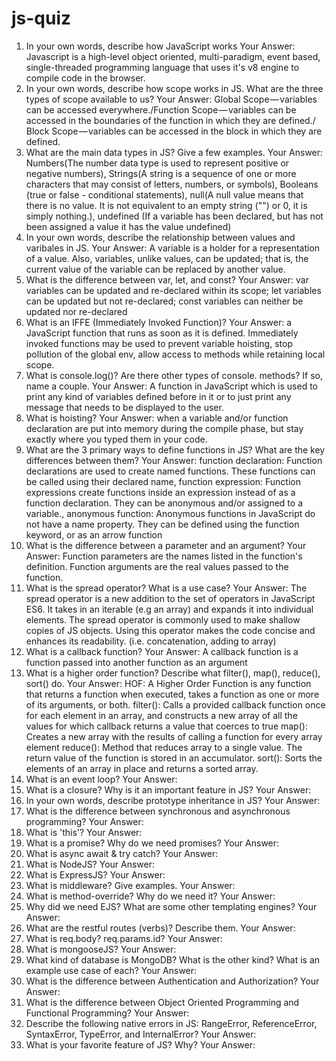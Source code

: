 # js-quiz

1. In your own words, describe how JavaScript works Your Answer: 
    Javascript is a high-level object oriented, multi-paradigm, event based, single-threaded programming language that uses it's v8 engine to compile code in the browser.
2. In your own words, describe how scope works in JS. What are the three types of scope available to us? Your Answer: 
    Global Scope — variables can be accessed everywhere./Function Scope — variables can be accessed in the boundaries of the function in which they are defined./ Block Scope — variables can be accessed in the block in which they are defined.
3. What are the main data types in JS? Give a few examples. Your Answer:
    Numbers(The number data type is used to represent positive or negative numbers), Strings(A string is a sequence of one or more characters that may consist of letters, numbers, or symbols), Booleans (true or false - conditional statements), null(A null value means that there is no value. It is not equivalent to an empty string ("") or 0, it is simply nothing.), undefined (If a variable has been declared, but has not been assigned a value it has the value undefined)
4. In your own words, describe the relationship between values and varibales in JS. Your Answer: 
    A variable is a holder for a representation of a value. Also, variables, unlike values, can be updated; that is, the current value of the variable can be replaced by another value.
5. What is the difference between var, let, and const? Your Answer:
    var variables can be updated and re-declared within its scope; let variables can be updated but not re-declared; const variables can neither be updated nor re-declared
6. What is an IFFE (Immediately Invoked Function)? Your Answer:
    a JavaScript function that runs as soon as it is defined. Immediately invoked functions may be used to prevent variable hoisting, stop pollution of the global env, allow access to methods while retaining local scope.
7. What is console.log()? Are there other types of console. methods? If so, name a couple. Your Answer:
    A function in JavaScript which is used to print any kind of variables defined before in it or to just print any message that needs to be displayed to the user.
8. What is hoisting? Your Answer:
    when a variable and/or function declaration are put into memory during the compile phase, but stay exactly where you typed them in your code.
9.  What are the 3 primary ways to define functions in JS? What are the key differences between them? Your Answer:
   function declaration: Function declarations are used to create named functions. These functions can be called using their declared name, 
   function expression: Function expressions create functions inside an expression instead of as a function declaration. They can be anonymous and/or assigned to a variable., 
   anonymous function: Anonymous functions in JavaScript do not have a name property. They can be defined using the function keyword, or as an arrow function
10. What is the difference between a parameter and an argument? Your Answer:
    Function parameters are the names listed in the function's definition. Function arguments are the real values passed to the function. 
11. What is the spread operator? What is a use case? Your Answer:
    The spread operator is a new addition to the set of operators in JavaScript ES6. It takes in an iterable (e.g an array) and expands it into individual elements. The spread operator is commonly used to make shallow copies of JS objects. Using this operator makes the code concise and enhances its readability.  (i.e. concatenation, adding to array)
12. What is a callback function? Your Answer:
    A callback function is a function passed into another function as an argument
13. What is a higher order function? Describe what filter(), map(), reduce(), sort() do. Your Answer: 
    HOF: A Higher Order Function is any function that returns a function when executed, takes a function as one or more of its arguments, or both.
    filter(): Calls a provided callback function once for each element in an array, and constructs a new array of all the values for which callback returns a value that coerces to true
    map(): Creates a new array with the results of calling a function for every array element
    reduce(): Method that reduces array to a single value. The return value of the function is stored in an accumulator.
    sort(): Sorts the elements of an array in place and returns a sorted array.
1.  What is an event loop? Your Answer:
2.  What is a closure? Why is it an important feature in JS? Your Answer:
3.  In your own words, describe prototype inheritance in JS? Your Answer:
4.  What is the difference between synchronous and asynchronous programming? Your Answer:
5.  What is 'this'? Your Answer:
6.  What is a promise? Why do we need promises? Your Answer:
7.  What is async await & try catch? Your Answer:
8.  What is NodeJS? Your Answer:
9.  What is ExpressJS? Your Answer:
10. What is middleware? Give examples. Your Answer:
11. What is method-override? Why do we need it? Your Answer:
12. Why did we need EJS? What are some other templating engines? Your Answer:
13. What are the restful routes (verbs)? Describe them. Your Answer:
14. What is req.body? req.params.id? Your Answer:
15. What is mongooseJS? Your Answer:
16. What kind of database is MongoDB? What is the other kind? What is an example use case of each? Your Answer:
17. What is the difference between Authentication and Authorization? Your Answer:
18. What is the difference between Object Oriented Programming and Functional Programming? Your Answer:
19. Describe the following native errors in JS: RangeError, ReferenceError, SyntaxError, TypeError, and InternalError? Your Answer:
20. What is your favorite feature of JS? Why? Your Answer:
